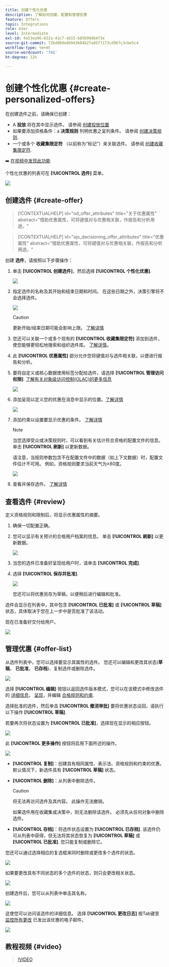 ```yaml
---
title: 创建个性化优惠
description: 了解如何创建、配置和管理优惠
feature: Offers
topic: Integrations
role: User
level: Intermediate
exl-id: 4a53ea96-632a-41c7-ab15-b85b99db4f3e
source-git-commit: 72bd00dedb943604b2fa85f7173cd967c3cbe5c4
workflow-type: tm+mt
source-wordcount: '741'
ht-degree: 12%

---
```


# 创建个性化优惠 {#create-personalized-offers}

在创建选件之前，请确保已创建：

* A **投放** 将在其中显示选件。 请参阅 [创建投放位置](../offer-library/creating-placements.md)
* 如果要添加资格条件：a **决策规则** 列明优惠之呈列条件。 请参阅 [创建决策规则](../offer-library/creating-decision-rules.md).
* 一个或多个 **收藏集限定符** （以前称为“标记”）来关联选件。 请参阅 [创建收藏集限定符](../offer-library/creating-tags.md).

➡️ [在视频中发现此功能](#video)

个性化优惠的列表可在 **[!UICONTROL 选件]** 菜单。

![](../assets/offers_list.png)

## 创建选件 {#create-offer}

>[!CONTEXTUALHELP]
>id="od_offer_attributes"
>title="关于优惠属性"
>abstract="借助优惠属性，可将键值对与优惠相关联，作报告和分析用途。"

>[!CONTEXTUALHELP]
>id="ajo_decisioning_offer_attributes"
>title="优惠属性"
>abstract="借助优惠属性，可将键值对与优惠相关联，作报告和分析用途。"

创建 **选件**，请按照以下步骤操作：

1. 单击 **[!UICONTROL 创建选件]**，然后选择 **[!UICONTROL 个性化优惠]**.

   ![](../assets/create_offer.png)

1. 指定选件的名称及其开始和结束日期和时间。 在这些日期之外，决策引擎将不会选择选件。

   ![](../assets/offer_details.png)

   >[!CAUTION]
   >
   >更新开始/结束日期可能会影响上限。 [了解详情](add-constraints.md#capping-change-date)

1. 您还可以关联一个或多个现有的 **[!UICONTROL 收藏集限定符]** 添加到选件，使您能够更轻松地搜索和组织选件库。 [了解详情](creating-tags.md)。

1. 此 **[!UICONTROL 优惠属性]** 部分允许您将键值对与选件相关联，以便进行报告和分析。

1. 要将自定义或核心数据使用标签分配给选件，请选择 **[!UICONTROL 管理访问权限]**. [了解有关对象级访问控制(OLAC)的更多信息](../../administration/object-based-access.md)

   ![](../assets/offer_manage-access.png)

1. 添加呈现以定义您的优惠在消息中显示的位置。[了解详情](add-representations.md)

   ![](../assets/channel-placement.png)

1. 添加约束以设置要显示优惠的条件。 [了解详情](add-constraints.md)

   >[!NOTE]
   >
   >当您选择受众或决策规则时，可以看到有关估计符合资格的配置文件的信息。单击 **[!UICONTROL 刷新]** 以更新数据。
   >
   >请注意，当规则参数包含不在配置文件中的数据（如上下文数据）时，配置文件估计不可用。 例如，资格规则要求当前天气为≥80度。

   ![](../assets/offer-constraints-example.png)

1. 查看并保存选件。 [了解详情](#review)

## 查看选件 {#review}

定义资格规则和限制后，将显示优惠属性的摘要。

1. 确保一切配置正确。

1. 您可以显示有关预计的合格用户档案的信息。 单击 **[!UICONTROL 刷新]** 以更新数据。

   ![](../assets/offer-summary-estimate.png)

1. 当您的选件已准备好呈现给用户时，请单击 **[!UICONTROL 完成]**.

1. 选择 **[!UICONTROL 保存并批准]**.

   ![](../assets/offer_review.png)

   您还可以将优惠另存为草稿，以便稍后进行编辑和批准。

选件会显示在列表中，其中包含 **[!UICONTROL 已批准]** 或 **[!UICONTROL 草稿]** 状态，具体取决于您在上一步中是否批准了该活动。

现在已准备好交付给用户。

![](../assets/offer_created.png)

## 管理优惠 {#offer-list}

从选件列表中，您可以选择要显示其属性的选件。 您还可以编辑和更改其状态(**草稿**， **已批准**， **已存档**)、复制选件或删除选件。

![](../assets/offer_created.png)

选择 **[!UICONTROL 编辑]** 按钮以返回选件版本模式，您可以在该模式中修改选件的 [详细信息](#create-offer)， [呈现](#representations)，并编辑 [合格规则和约束](#eligibility).

选择批准的选件，然后单击 **[!UICONTROL 撤消审批]** 要将优惠状态设回，请执行以下操作 **[!UICONTROL 草稿]**.

若要再次将状态设置为 **[!UICONTROL 已批准]**，选择现在显示的相应按钮。

![](../assets/offer_approve.png)

此 **[!UICONTROL 更多操作]** 按钮将启用下面所述的操作。

![](../assets/offer_more-actions.png)

* **[!UICONTROL 复制]**：创建具有相同属性、表示法、资格规则和约束的优惠。 默认情况下，新选件具有 **[!UICONTROL 草稿]** 状态。
* **[!UICONTROL 删除]**：从列表中删除选件。

  >[!CAUTION]
  >
  >将无法再访问选件及其内容。 此操作无法撤销。
  >
  >如果选件用在收藏集或决策中，则无法删除该选件。 必须先从任何对象中删除选件。

* **[!UICONTROL 存档]**：将选件状态设置为 **[!UICONTROL 已存档]**. 该选件仍可从列表中获得，但无法将其状态恢复为 **[!UICONTROL 草稿]** 或 **[!UICONTROL 已批准]**. 您只能复制或删除它。

您还可以通过选择相应的复选框来同时删除或更改多个选件的状态。

![](../assets/offer_multiple-selection.png)

如果要更改具有不同状态的多个选件的状态，则只会更改相关状态。

![](../assets/offer_change-status.png)

创建选件后，您可以从列表中单击其名称。

![](../assets/offer_click-name.png)

这使您可以访问该选件的详细信息。 选择 **[!UICONTROL 更改日志]** 按Tab键至 [监控所有更改](../get-started/user-interface.md#monitoring-changes) 已发出该优惠的电子邮件。

![](../assets/offer_information.png)

## 教程视频 {#video}

>[!VIDEO](https://video.tv.adobe.com/v/329375?quality=12)
